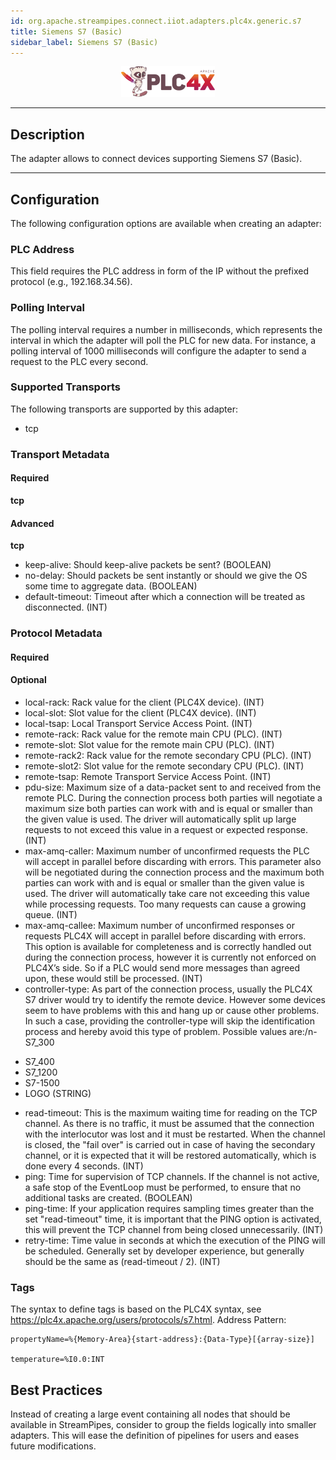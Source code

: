 ```yaml
---
id: org.apache.streampipes.connect.iiot.adapters.plc4x.generic.s7
title: Siemens S7 (Basic)
sidebar_label: Siemens S7 (Basic)
---
```


<!--
  ~ Licensed to the Apache Software Foundation (ASF) under one or more
  ~ contributor license agreements.  See the NOTICE file distributed with
  ~ this work for additional information regarding copyright ownership.
  ~ The ASF licenses this file to You under the Apache License, Version 2.0
  ~ (the "License"); you may not use this file except in compliance with
  ~ the License.  You may obtain a copy of the License at
  ~
  ~    http://www.apache.org/licenses/LICENSE-2.0
  ~
  ~ Unless required by applicable law or agreed to in writing, software
  ~ distributed under the License is distributed on an "AS IS" BASIS,
  ~ WITHOUT WARRANTIES OR CONDITIONS OF ANY KIND, either express or implied.
  ~ See the License for the specific language governing permissions and
  ~ limitations under the License.
  ~
  -->



<p align="center"> 
    <img src="/img/pipeline-elements/org.apache.streampipes.connect.iiot.adapters.plc4x.generic.s7/icon.png" width="150px;" class="pe-image-documentation"/>
</p>

***

## Description

The adapter allows to connect devices supporting Siemens S7 (Basic).

***

## Configuration

The following configuration options are available when creating an adapter:

### PLC Address

This field requires the PLC address in form of the IP without the prefixed protocol (e.g., 192.168.34.56).

### Polling Interval

The polling interval requires a number in milliseconds, which represents the interval in which the adapter will poll the
PLC for new data. For instance, a polling interval of 1000 milliseconds will configure the adapter to send a request to
the PLC every second.

### Supported Transports

The following transports are supported by this adapter:

* tcp

### Transport Metadata

#### Required

**tcp**



#### Advanced

**tcp**

* keep-alive: Should keep-alive packets be sent? (BOOLEAN)
* no-delay: Should packets be sent instantly or should we give the OS some time to aggregate data. (BOOLEAN)
* default-timeout: Timeout after which a connection will be treated as disconnected. (INT)

### Protocol Metadata

#### Required



#### Optional

* local-rack: Rack value for the client (PLC4X device). (INT)
* local-slot: Slot value for the client (PLC4X device). (INT)
* local-tsap: Local Transport Service Access Point. (INT)
* remote-rack: Rack value for the remote main CPU (PLC). (INT)
* remote-slot: Slot value for the remote main CPU (PLC). (INT)
* remote-rack2: Rack value for the remote secondary CPU (PLC). (INT)
* remote-slot2: Slot value for the remote secondary CPU (PLC). (INT)
* remote-tsap: Remote Transport Service Access Point. (INT)
* pdu-size: Maximum size of a data-packet sent to and received from the remote PLC. During the connection process both parties will negotiate a maximum size both parties can work with and is equal or smaller than the given value is used. The driver will automatically split up large requests to not exceed this value in a request or expected response. (INT)
* max-amq-caller: Maximum number of unconfirmed requests the PLC will accept in parallel before discarding with errors. This parameter also will be negotiated during the connection process and the maximum both parties can work with and is equal or smaller than the given value is used. The driver will automatically take care not exceeding this value while processing requests. Too many requests can cause a growing queue. (INT)
* max-amq-callee: Maximum number of unconfirmed responses or requests PLC4X will accept in parallel before discarding with errors. This option is available for completeness and is correctly handled out during the connection process, however it is currently not enforced on PLC4X’s side. So if a PLC would send more messages than agreed upon, these would still be processed. (INT)
* controller-type: As part of the connection process, usually the PLC4X S7 driver would try to identify the remote device. However some devices seem to have problems with this and hang up or cause other problems. In such a case, providing the controller-type will skip the identification process and hereby avoid this type of problem. Possible values are:/n- S7_300
- S7_400
- S7_1200
- S7-1500
- LOGO (STRING)
* read-timeout: This is the maximum waiting time for reading on the TCP channel. As there is no traffic, it must be assumed that the connection with the interlocutor was lost and it must be restarted. When the channel is closed, the "fail over" is carried out in case of having the secondary channel, or it is expected that it will be restored automatically, which is done every 4 seconds. (INT)
* ping: Time for supervision of TCP channels. If the channel is not active, a safe stop of the EventLoop must be performed, to ensure that no additional tasks are created. (BOOLEAN)
* ping-time: If your application requires sampling times greater than the set "read-timeout" time, it is important that the PING option is activated, this will prevent the TCP channel from being closed unnecessarily. (INT)
* retry-time: Time value in seconds at which the execution of the PING will be scheduled. Generally set by developer experience, but generally should be the same as (read-timeout / 2). (INT)

### Tags

The syntax to define tags is based on the PLC4X syntax, see https://plc4x.apache.org/users/protocols/s7.html.
Address Pattern:

```
propertyName=%{Memory-Area}{start-address}:{Data-Type}[{array-size}]

temperature=%I0.0:INT
```

## Best Practices

Instead of creating a large event containing all nodes that should be available in StreamPipes, consider to group the
fields logically into smaller adapters.
This will ease the definition of pipelines for users and eases future modifications.
